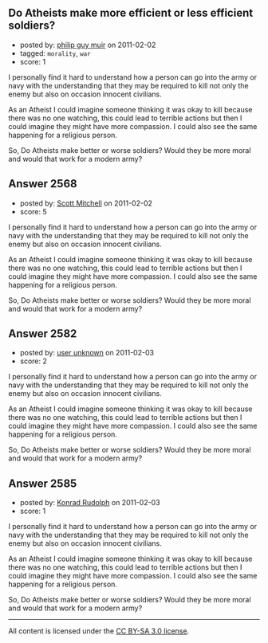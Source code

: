 ## Do Atheists make more efficient or less efficient soldiers?

- posted by: [philip guy muir](https://stackexchange.com/users/-1/182-philip-guy-muir) on 2011-02-02
- tagged: `morality`, `war`
- score: 1

I personally find it hard to understand how a person can go into the army or navy with the understanding that they may be required to kill not only the enemy but also on occasion innocent civilians.

As an Atheist I could imagine someone thinking it was okay to kill because there was no one watching, this could lead to terrible actions but then I could imagine they might have more compassion. I could also see the same happening for a religious person. 

So, Do Atheists make better or worse soldiers? Would they be more moral and would that work for a modern army?


## Answer 2568

- posted by: [Scott Mitchell](https://stackexchange.com/users/-1/336-scott-mitchell) on 2011-02-02
- score: 5

I personally find it hard to understand how a person can go into the army or navy with the understanding that they may be required to kill not only the enemy but also on occasion innocent civilians.

As an Atheist I could imagine someone thinking it was okay to kill because there was no one watching, this could lead to terrible actions but then I could imagine they might have more compassion. I could also see the same happening for a religious person. 

So, Do Atheists make better or worse soldiers? Would they be more moral and would that work for a modern army?


## Answer 2582

- posted by: [user unknown](https://stackexchange.com/users/-1/992-user-unknown) on 2011-02-03
- score: 2

I personally find it hard to understand how a person can go into the army or navy with the understanding that they may be required to kill not only the enemy but also on occasion innocent civilians.

As an Atheist I could imagine someone thinking it was okay to kill because there was no one watching, this could lead to terrible actions but then I could imagine they might have more compassion. I could also see the same happening for a religious person. 

So, Do Atheists make better or worse soldiers? Would they be more moral and would that work for a modern army?


## Answer 2585

- posted by: [Konrad Rudolph](https://stackexchange.com/users/-1/82-konrad-rudolph) on 2011-02-03
- score: 1

I personally find it hard to understand how a person can go into the army or navy with the understanding that they may be required to kill not only the enemy but also on occasion innocent civilians.

As an Atheist I could imagine someone thinking it was okay to kill because there was no one watching, this could lead to terrible actions but then I could imagine they might have more compassion. I could also see the same happening for a religious person. 

So, Do Atheists make better or worse soldiers? Would they be more moral and would that work for a modern army?



---

All content is licensed under the [CC BY-SA 3.0 license](https://creativecommons.org/licenses/by-sa/3.0/).
